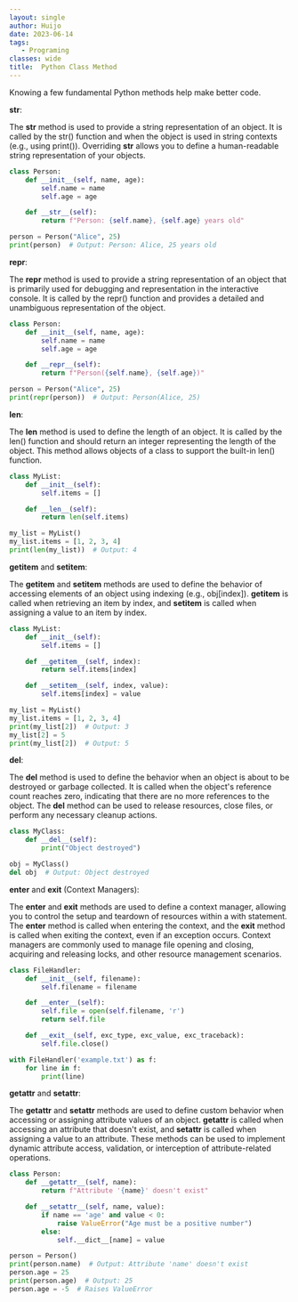 ```yaml
---
layout: single
author: Huijo
date: 2023-06-14
tags:
   - Programing
classes: wide
title:  Python Class Method
---
```


Knowing a few fundamental Python methods help make better code.

__str__:

The __str__ method is used to provide a string representation of an object.
It is called by the str() function and when the object is used in string contexts (e.g., using print()).
Overriding __str__ allows you to define a human-readable string representation of your objects.

```python
class Person:
    def __init__(self, name, age):
        self.name = name
        self.age = age

    def __str__(self):
        return f"Person: {self.name}, {self.age} years old"

person = Person("Alice", 25)
print(person)  # Output: Person: Alice, 25 years old
```

__repr__:

The __repr__ method is used to provide a string representation of an object that is primarily used for debugging and representation in the interactive console.
It is called by the repr() function and provides a detailed and unambiguous representation of the object.

```python
class Person:
    def __init__(self, name, age):
        self.name = name
        self.age = age

    def __repr__(self):
        return f"Person({self.name}, {self.age})"

person = Person("Alice", 25)
print(repr(person))  # Output: Person(Alice, 25)
```

__len__:

The __len__ method is used to define the length of an object.
It is called by the len() function and should return an integer representing the length of the object.
This method allows objects of a class to support the built-in len() function.

```python
class MyList:
    def __init__(self):
        self.items = []

    def __len__(self):
        return len(self.items)

my_list = MyList()
my_list.items = [1, 2, 3, 4]
print(len(my_list))  # Output: 4
```

__getitem__ and __setitem__:

The __getitem__ and __setitem__ methods are used to define the behavior of accessing elements of an object using indexing (e.g., obj[index]).
__getitem__ is called when retrieving an item by index, and __setitem__ is called when assigning a value to an item by index.

```python
class MyList:
    def __init__(self):
        self.items = []

    def __getitem__(self, index):
        return self.items[index]

    def __setitem__(self, index, value):
        self.items[index] = value

my_list = MyList()
my_list.items = [1, 2, 3, 4]
print(my_list[2])  # Output: 3
my_list[2] = 5
print(my_list[2])  # Output: 5
```

__del__:

The __del__ method is used to define the behavior when an object is about to be destroyed or garbage collected.
It is called when the object's reference count reaches zero, indicating that there are no more references to the object.
The __del__ method can be used to release resources, close files, or perform any necessary cleanup actions.
```python
class MyClass:
    def __del__(self):
        print("Object destroyed")

obj = MyClass()
del obj  # Output: Object destroyed
```

__enter__ and __exit__ (Context Managers):

The __enter__ and __exit__ methods are used to define a context manager, allowing you to control the setup and teardown of resources within a with statement.
The __enter__ method is called when entering the context, and the __exit__ method is called when exiting the context, even if an exception occurs.
Context managers are commonly used to manage file opening and closing, acquiring and releasing locks, and other resource management scenarios.
```python
class FileHandler:
    def __init__(self, filename):
        self.filename = filename

    def __enter__(self):
        self.file = open(self.filename, 'r')
        return self.file

    def __exit__(self, exc_type, exc_value, exc_traceback):
        self.file.close()

with FileHandler('example.txt') as f:
    for line in f:
        print(line)
```

__getattr__ and __setattr__:

The __getattr__ and __setattr__ methods are used to define custom behavior when accessing or assigning attribute values of an object.
__getattr__ is called when accessing an attribute that doesn't exist, and __setattr__ is called when assigning a value to an attribute.
These methods can be used to implement dynamic attribute access, validation, or interception of attribute-related operations.
```python
class Person:
    def __getattr__(self, name):
        return f"Attribute '{name}' doesn't exist"

    def __setattr__(self, name, value):
        if name == 'age' and value < 0:
            raise ValueError("Age must be a positive number")
        else:
            self.__dict__[name] = value

person = Person()
print(person.name)  # Output: Attribute 'name' doesn't exist
person.age = 25
print(person.age)  # Output: 25
person.age = -5  # Raises ValueError
```